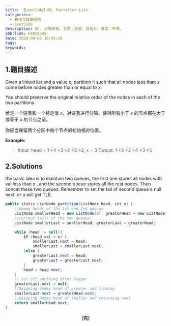 ```yaml
---
title: 【LeetCode】86. Partition List
categories:
  - 算法与数据结构
  - LeetCode
description: 86. 分隔链表。主题：链表、双指针。难度：中等。
abbrlink: b4016ada
date: 2019-09-02 10:45:18
tags:
keywords:
---
```


## 1.题目描述

Given a linked list and a value *x*, partition it such that all nodes less than *x* come before nodes greater than or equal to *x*.

You should preserve the original relative order of the nodes in each of the two partitions.

给定一个链表和一个特定值 *x*，对链表进行分隔，使得所有小于 *x* 的节点都在大于或等于 *x* 的节点之前。

你应当保留两个分区中每个节点的初始相对位置。

**Example:**

> Input: head = 1->4->3->2->5->2, x = 3
> Output: 1->2->2->4->3->5

## 2.Solutions

the basic idea is to maintain two queues, the first one stores all nodes with val less than x , and the second queue stores all the rest nodes. Then concat these two queues. Remember to set the tail of second queue a null next, or u will get TLE.

~~~java
public static ListNode partition(ListNode head, int x) {
    //dummy heads of the 1st and 2nd queues
    ListNode smallerHead = new ListNode(0), greaterHead = new ListNode(0);
    //current tails of the two queues;
    ListNode smallerLast = smallerHead, greaterLast = greaterHead;

    while (head != null){
        if (head.val < x) {
            smallerLast.next = head;
            smallerLast = smallerLast.next;
        }else {
            greaterLast.next = head;
            greaterLast = greaterLast.next;
        }
        head = head.next;
    }
    // cut off anything after bigger
    greaterLast.next = null;
    //Skipping dummy head of greater and linking
    smallerLast.next = greaterHead.next;
    //Skipping dummy head of smaller and returning next
    return smallerHead.next;
}
~~~

<center><font style="font-weight:bold">（完）</font></center>